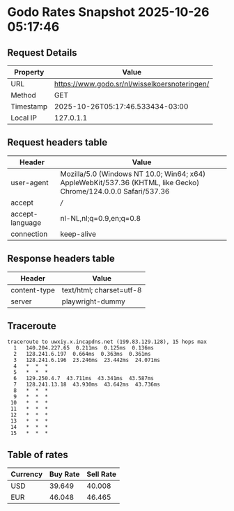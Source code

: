 # Godo Rates Snapshot 2025-10-26 05:17:46
## Request Details

| Property | Value |
|----------|-------|
| URL | https://www.godo.sr/nl/wisselkoersnoteringen/ |
| Method | GET |
| Timestamp | 2025-10-26T05:17:46.533434-03:00 |
| Local IP | 127.0.1.1 |
    
## Request headers table

| Header | Value |
|--------|-------|
| user-agent | Mozilla/5.0 (Windows NT 10.0; Win64; x64) AppleWebKit/537.36 (KHTML, like Gecko) Chrome/124.0.0.0 Safari/537.36 |
| accept | */* |
| accept-language | nl-NL,nl;q=0.9,en;q=0.8 |
| connection | keep-alive |

    
## Response headers table
| Header | Value |
|--------|-------|
| content-type | text/html; charset=utf-8 |
| server | playwright-dummy |

## Traceroute 

```
traceroute to uwxiy.x.incapdns.net (199.83.129.128), 15 hops max
  1   140.204.227.65  0.211ms  0.125ms  0.136ms 
  2   128.241.6.197  0.664ms  0.363ms  0.361ms 
  3   128.241.6.196  23.246ms  23.442ms  24.071ms 
  4   *  *  * 
  5   *  *  * 
  6   129.250.4.7  43.711ms  43.341ms  43.587ms 
  7   128.241.13.18  43.930ms  43.642ms  43.736ms 
  8   *  *  * 
  9   *  *  * 
 10   *  *  * 
 11   *  *  * 
 12   *  *  * 
 13   *  *  * 
 14   *  *  * 
 15   *  *  * 

```


## Table of rates

| Currency | Buy Rate | Sell Rate |
|----------|----------|-----------|
| USD | 39.649 | 40.008 |
| EUR | 46.048 | 46.465 |
